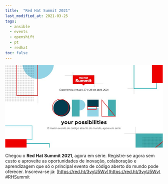 ```yaml
---
title:  "Red Hat Summit 2021"
last_modified_at: 2021-03-25
tags:
  - ansible
  - events
  - openshift
  - pt
  - redhat
toc: false
---
```


[![](/assets/images/posts/2021-03-25-rh-summit21.jpeg)](https://red.ht/3vyU5Wv)

Chegou o **Red Hat Summit 2021**, agora em série. Registre-se agora sem custo e aproveite as oportunidades de inovação, colaboração e aprendizagem que só o principal evento de código aberto do mundo pode oferecer. Inscreva-se já: [https://red.ht/3vyU5Wv](https://red.ht/3vyU5Wv) #RHSummit